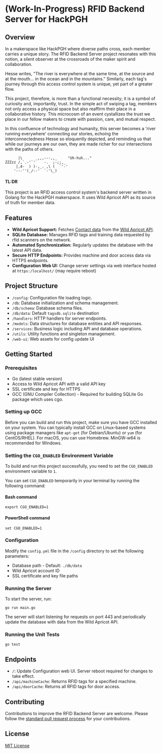 
# (Work-In-Progress) RFID Backend Server for HackPGH

## Overview

In a makerspace like HackPGH where diverse paths cross, each member carries a unique story. The RFID Backend Server project resonates with this notion, a silent observer at the crossroads of the maker spirit and collaboration.

Hesse writes, "The river is everywhere at the same time, at the source and at the mouth... in the ocean and in the mountains." Similarly, each tag's journey through this access control system is unique, yet part of a greater flow.

This project, therefore, is more than a functional necessity; it is a symbol of curiosity and, importantly, trust. In the simple act of swiping a tag, members not only access a physical space but also reaffirm their place in a collaborative history. This microcosm of an event cystallizes the trust we place in our fellow makers to create with passion, care, and mutual respect.

In this confluence of technology and humanity, this server becomes a 'river running everywhere' connecting our stories, echoing the interconnectedness Hesse so eloquently depicted, and reminding us that while our journeys are our own, they are made richer for our intersections with the paths of others.
```
      |\      _,,,---,,_     "Uh-huh..."
ZZZzz /,`.-'`'    -.  ;-;;,_
     |,4-  ) )-,_. ,\ (  `'-'
    '---''(_/--'  `-'\_)  
```
#### TL:DR
This project is an RFID access control system's backend server written in Golang for the HackPGH makerspace. It uses Wild Apricot API as its source of truth for member data. 

## Features

-   **Wild Apricot Support:** Fetches [Contact data](https://app.swaggerhub.com/apis-docs/WildApricot/wild-apricot_api_for_non_administrative_access/7.15.0#/Contacts/get_accounts__accountId__contacts) from the [Wild Apricot API](https://gethelp.wildapricot.com/en/articles/182-using-wildapricot-s-api).
-   **SQLite Database:** Manages RFID tags and training data requested by rfid scanners on the network.
-   **Automated Synchronization:** Regularly updates the database with the latest API data.
-   **Secure HTTP Endpoints:** Provides machine and door access data via HTTPS endpoints.
-   **Configuration Web UI:** Change server settings via web interface hosted at `https:/localhost/` (may require reboot)

## Project Structure

-   `/config`: Configuration file loading logic.
-   `/db`: Database initialization and schema management.
-   `/db/schema`: Database schema files.
-   `/db/data`: Default `tagsdb.sqlite` destination
-   `/handlers`: HTTP handlers for server endpoints.
-   `/models`: Data structures for database entities and API responses.
-   `/services`: Business logic including API and database operations.
-   `/utils`: Utility functions and singleton management.
-   `/web-ui`: Web assets for config update UI

## Getting Started

### Prerequisites

-   Go (latest stable version)
-   Access to Wild Apricot API with a valid API key
-   SSL certificate and key for HTTPS
-   GCC (GNU Compiler Collection) - Required for building SQLite Go package which uses cgo.

### Setting up GCC

Before you can build and run this project, make sure you have GCC installed on your system. You can typically install GCC on Linux-based systems using package managers like `apt-get` (for Debian/Ubuntu) or `yum` (for CentOS/RHEL). For macOS, you can use Homebrew. MinGW-w64 is recommended for Windows.

### Setting the `CGO_ENABLED` Environment Variable

To build and run this project successfully, you need to set the `CGO_ENABLED` environment variable to `1`.

You can set `CGO_ENABLED` temporarily in your terminal by running the following command:
#### Bash command

`export CGO_ENABLED=1` 

#### PowerShell command

`set CGO_ENABLED=1`

### Configuration

Modify the `config.yml` file in the `/config` directory to set the following parameters:

-   Database path - Default: `./db/data`
-   Wild Apricot account ID
-   SSL certificate and key file paths

### Running the Server

To start the server, run:

`go run main.go` 

The server will start listening for requests on port 443 and periodically update the database with data from the Wild Apricot API.

### Running the Unit Tests

`go test`

## Endpoints

-   `/`: Update Configuration web UI. Server reboot required for changes to take effect.
-   `/api/machineCache`: Returns RFID tags for a specified machine.
-   `/api/doorCache`: Returns all RFID tags for door access.



## Contributing

Contributions to improve the RFID Backend Server are welcome. Please follow the [standard pull request process](CONTRIBUTING.md) for your contributions.

## License

[MIT License](LICENSE)
